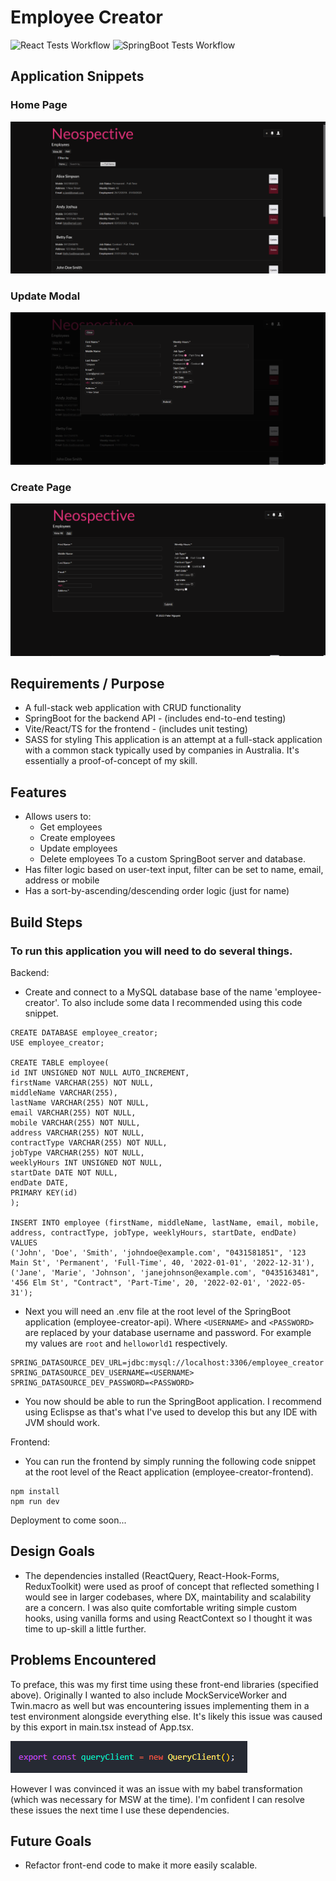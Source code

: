 # Employee Creator

![React Tests Workflow](https://github.com/peterPTN/employee-creator/actions/workflows/react.yml/badge.svg)
![SpringBoot Tests Workflow](https://github.com/peterPTN/employee-creator/actions/workflows/springboot.yml/badge.svg)

## Application Snippets

### Home Page
![Home page](NeoHomePage.png)

### Update Modal
![Update modal](NeoUpdatePage.png)

### Create Page
![Create page](NeoCreatePage.png)

## Requirements / Purpose
- A full-stack web application with CRUD functionality
- SpringBoot for the backend API - (includes end-to-end testing)
- Vite/React/TS for the frontend - (includes unit testing)
- SASS for styling
This application is an attempt at a full-stack application with a common stack typically used by companies in Australia. It's essentially a proof-of-concept of my skill. 

## Features 
- Allows users to:
  - Get employees
  - Create employees
  - Update employees
  - Delete employees
 To a custom SpringBoot server and database.
 - Has filter logic based on user-text input, filter can be set to name, email, address or mobile
 - Has a sort-by-ascending/descending order logic (just for name)

## Build Steps
### To run this application you will need to do several things.
Backend:
 - Create and connect to a MySQL database base of the name 'employee-creator'. To also include some data I recommended using this code snippet.
 ```
 CREATE DATABASE employee_creator;
USE employee_creator;

CREATE TABLE employee(
id INT UNSIGNED NOT NULL AUTO_INCREMENT,
firstName VARCHAR(255) NOT NULL,
middleName VARCHAR(255),
lastName VARCHAR(255) NOT NULL,
email VARCHAR(255) NOT NULL,
mobile VARCHAR(255) NOT NULL,
address VARCHAR(255) NOT NULL,
contractType VARCHAR(255) NOT NULL,
jobType VARCHAR(255) NOT NULL,
weeklyHours INT UNSIGNED NOT NULL,
startDate DATE NOT NULL,
endDate DATE,
PRIMARY KEY(id)
);

INSERT INTO employee (firstName, middleName, lastName, email, mobile, address, contractType, jobType, weeklyHours, startDate, endDate)
VALUES 
('John', 'Doe', 'Smith', 'johndoe@example.com', "0431581851", '123 Main St', 'Permanent', 'Full-Time', 40, '2022-01-01', '2022-12-31'),
('Jane', 'Marie', 'Johnson', 'janejohnson@example.com', "0435163481", '456 Elm St', "Contract", 'Part-Time', 20, '2022-02-01', '2022-05-31');
 ```
 - Next you will need an .env file at the root level of the SpringBoot application (employee-creator-api). Where ```<USERNAME>``` and ```<PASSWORD>``` are replaced by your database username and password. For example my values are ```root``` and ```helloworld1``` respectively.
```
SPRING_DATASOURCE_DEV_URL=jdbc:mysql://localhost:3306/employee_creator
SPRING_DATASOURCE_DEV_USERNAME=<USERNAME>
SPRING_DATASOURCE_DEV_PASSWORD=<PASSWORD>
```
 - You now should be able to run the SpringBoot application. I recommend using Eclispse as that's what I've used to develop this but any IDE with JVM should work. 
 
Frontend:
- You can run the frontend by simply running the following code snippet at the root level of the React application (employee-creator-frontend). 
```
npm install
npm run dev
```

Deployment to come soon...

## Design Goals
- The dependencies installed (ReactQuery, React-Hook-Forms, ReduxToolkit) were used as proof of concept that reflected something I would see in larger codebases, where DX, maintability and scalability are a concern. I was also quite comfortable writing simple custom hooks, using vanilla forms and using ReactContext so I thought it was time to up-skill a little further.

## Problems Encountered
To preface, this was my first time using these front-end libraries (specified above). Originally I wanted to also include MockServiceWorker and Twin.macro as well but was encountering issues implementing them in a test environment alongside everything else. It's likely this issue was caused by this export in main.tsx instead of App.tsx.

![Export error](Export.png)

However I was convinced it was an issue with my babel transformation (which was necessary for MSW at the time). I'm confident I can resolve these issues the next time I use these dependencies. 

## Future Goals
- Refactor front-end code to make it more easily scalable.

